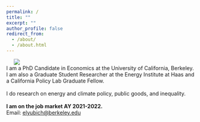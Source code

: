 ```yaml
---
permalink: /
title: ""
excerpt: ""
author_profile: false
redirect_from: 
  - /about/
  - /about.html
---
```


<div class="flex">
<img class="photo" src="{{site.url}}/images/bio-photo.jpeg" /> 
<div class="text">
I am a PhD Candidate in Economics at the University of California, Berkeley. I am also a Graduate Student Researcher at the Energy Institute at Haas and a California Policy Lab Graduate Fellow. 
<br/>
<br/>
I do research on energy and climate policy, public goods, and inequality. 
<br/>
<br/>
<b>I am on the job market AY 2021-2022.</b>
<br/>
Email: <a href="mailto:elyubich@berkeley.edu">elyubich@berkeley.edu</a>
</div>
</div>
<style>
  .photo {
    display: block;
    max-width: 40%;
    margin: 0 20px;
  }

  .flex {
    display: flex;
    max-width: 900px;
    margin: auto;
    align-items: center;
  }

  @media (max-width: 600px){
    .flex {
      flex-direction: column;
    }
    .photo {
    max-width: 100%;
    margin-bottom: 20px;
    }

  }
  </style>